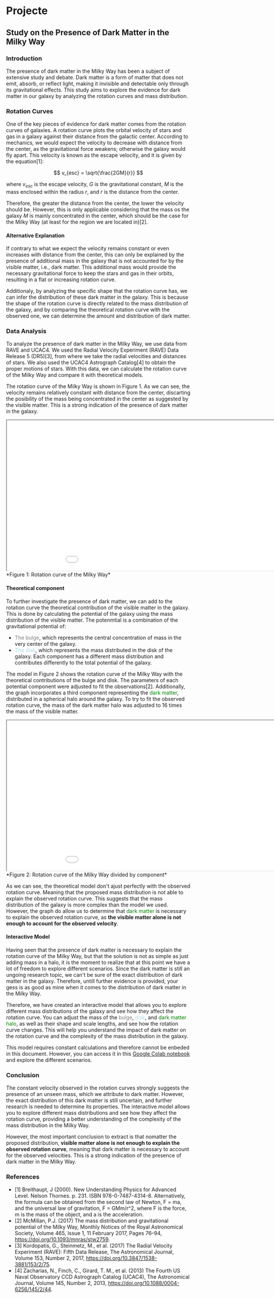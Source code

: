 # Projecte

## Study on the Presence of Dark Matter in the Milky Way

### Introduction
The presence of dark matter in the Milky Way has been a subject of extensive study and debate. Dark matter is a form of matter that does not emit, absorb, or reflect light, making it invisible and detectable only through its gravitational effects. This study aims to explore the evidence for dark matter in our galaxy by analyzing the rotation curves and mass distribution.

### Rotation Curves
One of the key pieces of evidence for dark matter comes from the rotation curves of galaxies. A rotation curve plots the orbital velocity of stars and gas in a galaxy against their distance from the galactic center. According to mechanics, we would expect the velocity to decrease with distance from the center, as the gravitational force weakens; otherwise the galaxy would fly apart. This velocity is known as the escape velocity, and it is given by the equation[1]:

$$ v_{esc} = \sqrt{\frac{2GM}{r}} $$

where $v_{esc}$ is the escape velocity, $G$ is the gravitational constant, $M$ is the mass enclosed within the radius $r$, and $r$ is the distance from the center.

Therefore, the greater the distance from the center, the lower the velocity should be. However, this is only applicable considering that the mass os the galaxy $M$ is mainly concentrated in the center, which should be the case for the Milky Way (at least for the region we are located in)[2].

#### Alternative Explanation

If contrary to what we expect the velocity remains constant or even increases with distance from the center, this can only be explained by the presence of additional mass in the galaxy that is not accounted for by the visible matter, i.e., dark matter. This additional mass would provide the necessary gravitational force to keep the stars and gas in their orbits, resulting in a flat or increasing rotation curve.

Additionaly, by analyzing the specific shape that the rotation curve has, we can infer the distribution of these dark matter in the galaxy. This is because the shape of the rotation curve is directly related to the mass distribution of the galaxy, and by comparing the theoretical rotation curve with the observed one, we can determine the amount and distribution of dark matter.

### Data Analysis

To analyze the presence of dark matter in the Milky Way, we use data from RAVE and UCAC4. We used the Radial Velocity Experiment (RAVE) Data Release 5 (DR5)[3], from where we take the radial velocities and distances of stars. We also used the UCAC4 Astrograph Catalog[4] to obtain the proper motions of stars. With this data, we can calculate the rotation curve of the Milky Way and compare it with theoretical models.

The rotation curve of the Milky Way is shown in Figure 1. As we can see, the velocity remains relatively constant with distance from the center, discarting the posibility of the mass being concentrated in the center as suggested by the visible matter. This is a strong indication of the presence of dark matter in the galaxy.

<iframe src="figures/RotCurve.html" width="1010" height="410"></iframe>
*Figure 1: Rotation curve of the Milky Way*

#### Theoretical component

To further investigate the presence of dark matter, we can add to the rotation curve the theoretical contribution of the visible matter in the galaxy. This is done by calculating the potential of the galaxy using the mass distribution of the visible matter. The potenmtial is a combination of the gravitational potential of:
- <span style="color:grey">The bulge</span>, which represents the central concentration of mass in the very center of the galaxy.
- <span style="color:lightblue">The disk</span>, which represents the mass distributed in the disk of the galaxy.
Each component has a different mass distribution and contributes differently to the total potential of the galaxy.

The model in Figure 2 shows the rotation curve of the Milky Way with the theoretical contributions of the bulge and disk. The parameters of each potential component were adjusted to fit the observations[2]. Additionally, the graph incorporates a third component representing the <span style="color:green">dark matter</span>, distributed in a spherical halo around the galaxy. To try to fit the observed rotation curve, the mass of the dark matter halo was adjusted to 16 times the mass of the visible matter.

<iframe src="figures/RotCurveComponents.html" width="1010" height="410"></iframe>
*Figure 2: Rotation curve of the Milky Way divided by component*

As we can see, the theoretical model don't ajust perfectly with the observed rotation curve. Meaning that the proposed mass distribution is not able to explain the observed rotation curve. This suggests that the mass distribution of the galaxy is more complex than the model we used. However, the graph do allow us to determine that <span style="color:green">dark matter</span> is necessary to explain the observed rotation curve, as **the visible matter alone is not enough to account for the observed velocity**.

#### Interactive Model

Having seen that the presence of dark matter is necessary to explain the rotation curve of the Milky Way, but that the solution is not as simple as just adding mass in a halo, it is the moment to realize that at this point we have a lot of freedom to explore different scenarios. Since the dark matter is still an ungoing research topic, we can't be sure of the exact distribution of dark matter in the galaxy. Therefore, untill further evidence is provided, your gess is as good as mine when it comes to the distribution of dark matter in the Milky Way.

Therefore, we have created an interactive model that allows you to explore different mass distributions of the galaxy and see how they affect the rotation curve. You can adjust the mass of the <span style="color:grey">bulge</span>, <span style="color:lightblue">disk</span>, and <span style="color:green">dark matter halo</span>, as well as their shape and scale lengths, and see how the rotation curve changes. This will help you understand the impact of dark matter on the rotation curve and the complexity of the mass distribution in the galaxy.

This model requires constant calculations and therefore cannot be enbeded in this document. However, you can access it in this [Google Colab notebook](https://colab.research.google.com/drive/1LeOCqU1tu573g2BQBTo96x3h3emR7yH0?usp=sharing) and explore the different scenarios.

### Conclusion
The constant velocity observed in the rotation curves strongly suggests the presence of an unseen mass, which we attribute to dark matter. However, the exact distribution of this dark matter is still uncertain, and further research is needed to determine its properties. The interactive model allows you to explore different mass distributions and see how they affect the rotation curve, providing a better understanding of the complexity of the mass distribution in the Milky Way.

However, the most important conclusion to extract is that nomatter the proposed distribution, **visible matter alone is not enough to explain the observed rotation curve**, meaning that dark matter is necessary to account for the observed velocities. This is a strong indication of the presence of dark matter in the Milky Way.

### References
- [1] Breithaupt, J (2000). New Understanding Physics for Advanced Level. Nelson Thornes. p. 231. ISBN 978-0-7487-4314-8. Alternatively, the formula can be obtained from the second law of Newton, F = ma, and the universal law of gravitation, F = GMm/r^2, where F is the force, m is the mass of the object, and a is the acceleration.
- [2] McMillan, P.J. (2017) The mass distribution and gravitational potential of the Milky Way, Monthly Notices of the Royal Astronomical Society, Volume 465, Issue 1, 11 February 2017, Pages 76–94, https://doi.org/10.1093/mnras/stw2759.
- [3] Kordopatis, G., Steinmetz, M., et al. (2017) The Radial Velocity Experiment (RAVE): Fifth Data Release, The Astronomical Journal, Volume 153, Number 2, 2017, https://doi.org/10.3847/1538-3881/153/2/75.
- [4] Zacharias, N., Finch, C., Girard, T. M., et al. (2013) The Fourth US Naval Observatory CCD Astrograph Catalog (UCAC4), The Astronomical Journal, Volume 145, Number 2, 2013, https://doi.org/10.1088/0004-6256/145/2/44.
